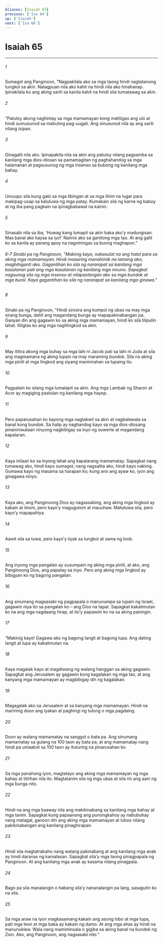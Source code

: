 ```yaml
---
Aliases: [Isaiah 65]
previous: ['Isa 64']
up: ['Isaiah']
next: ['Isa 66']
---
```

# Isaiah 65

***






















###### 1 










Sumagot ang Panginoon, "Nagpakilala ako sa mga taong hindi nagtatanong tungkol sa akin. Natagpuan nila ako kahit na hindi nila ako hinahanap. Ipinakilala ko ang aking sarili sa kanila kahit na hindi sila tumatawag sa akin. 





















###### 2 










"Patuloy akong naghintay sa mga mamamayan kong matitigas ang ulo at hindi sumusunod sa mabuting pag-uugali. Ang sinusunod nila ay ang sarili nilang isipan. 





















###### 3 










Ginagalit nila ako. Ipinapakita nila sa akin ang patuloy nilang pagsamba sa kanilang mga dios-diosan sa pamamagitan ng paghahandog sa mga halamanan at pagsusunog ng mga insenso sa bubong ng kanilang mga bahay. 





















###### 4 










Umuupo sila kung gabi sa mga libingan at sa mga lihim na lugar para makipag-usap sa kaluluwa ng mga patay. Kumakain sila ng karne ng baboy at ng iba pang pagkain na ipinagbabawal na kainin. 





















###### 5 










Sinasabi nila sa iba, 'Huwag kang lumapit sa akin baka akoʼy madungisan. Mas banal ako kaysa sa iyo!' Naiinis ako sa ganitong mga tao. At ang galit ko sa kanila ay parang apoy na nagniningas sa buong maghapon." 

###### 6-7 Sinabi pa ng Panginoon, "Makinig kayo, nakasulat na ang hatol para sa aking mga mamamayan. Hindi maaaring manahimik na lamang ako; maghihiganti ako. Gagantihan ko sila ng nararapat sa kanilang mga kasalanan pati ang mga kasalanan ng kanilang mga ninuno. Sapagkat nagsunog sila ng mga insenso at nilapastangan ako sa mga bundok at mga burol. Kaya gagantihan ko sila ng nararapat sa kanilang mga ginawa." 





















###### 8 










Sinabi pa ng Panginoon, "Hindi sinisira ang kumpol ng ubas na may mga sirang bunga, dahil ang magandang bunga ay mapapakinabangan pa. Ganyan din ang gagawin ko sa aking mga mamamayan, hindi ko sila lilipulin lahat. Ililigtas ko ang mga naglilingkod sa akin. 





















###### 9 










May ititira akong mga buhay sa mga lahi ni Jacob pati sa lahi ni Juda at sila ang magmamana ng aking lupain na may maraming bundok. Sila na aking mga pinili at mga lingkod ang siyang maninirahan sa lupaing ito. 





















###### 10 










Pagpalain ko silang mga lumalapit sa akin. Ang mga Lambak ng Sharon at Acor ay magiging pastulan ng kanilang mga hayop. 





















###### 11 










Pero paparusahan ko kayong mga nagtakwil sa akin at nagbalewala sa banal kong bundok. Sa halip ay naghandog kayo sa mga dios-diosang pinaniniwalaan ninyong nagbibigay sa inyo ng suwerte at magandang kapalaran. 





















###### 12 










Kaya inilaan ko sa inyong lahat ang kapalarang mamamatay. Sapagkat nang tumawag ako, hindi kayo sumagot; nang nagsalita ako, hindi kayo nakinig. Gumawa kayo ng masama sa harapan ko; kung ano ang ayaw ko, iyon ang ginagawa ninyo. 





















###### 13 










Kaya ako, ang Panginoong Dios ay nagsasabing, ang aking mga lingkod ay kakain at iinom, pero kayoʼy magugutom at mauuhaw. Matutuwa sila, pero kayoʼy mapapahiya. 





















###### 14 










Aawit sila sa tuwa, pero kayoʼy iiyak sa lungkot at sama ng loob. 





















###### 15 










Ang inyong mga pangalan ay susumpain ng aking mga pinili, at ako, ang Panginoong Dios, ang papatay sa inyo. Pero ang aking mga lingkod ay bibigyan ko ng bagong pangalan. 





















###### 16 










Ang sinumang magsasabi ng pagpapala o manunumpa sa lupain ng Israel, gagawin niya ito sa pangalan ko – ang Dios na tapat. Sapagkat kakalimutan ko na ang mga nagdaang hirap, at itoʼy papawiin ko na sa aking paningin. 





















###### 17 










"Makinig kayo! Gagawa ako ng bagong langit at bagong lupa. Ang dating langit at lupa ay kakalimutan na. 





















###### 18 










Kaya magalak kayo at magdiwang ng walang hanggan sa aking gagawin. Sapagkat ang Jerusalem ay gagawin kong kagalakan ng mga tao, at ang kanyang mga mamamayan ay magbibigay din ng kagalakan. 





















###### 19 










Magagalak ako sa Jerusalem at sa kanyang mga mamamayan. Hindi na maririnig doon ang iyakan at paghingi ng tulong o mga pagdaing. 





















###### 20 










Doon ay walang mamamatay na sanggol o bata pa. Ang sinumang mamamatay sa gulang na 100 taon ay bata pa, at ang mamamatay nang hindi pa umaabot sa 100 taon ay ituturing na pinarusahan ko. 





















###### 21 










Sa mga panahong iyon, magtatayo ang aking mga mamamayan ng mga bahay at titirhan nila ito. Magtatanim sila ng mga ubas at sila rin ang aani ng mga bunga nito. 





















###### 22 










Hindi na ang mga kaaway nila ang makikinabang sa kanilang mga bahay at mga tanim. Sapagkat kung papaanong ang punongkahoy ay nabubuhay nang matagal, ganoon din ang aking mga mamamayan at lubos nilang pakikinabangan ang kanilang pinaghirapan. 





















###### 23 










Hindi sila magtatrabaho nang walang pakinabang at ang kanilang mga anak ay hindi daranas ng kamalasan. Sapagkat silaʼy mga taong pinagpapala ng Panginoon. At ang kanilang mga anak ay kasama nilang pinagpala. 





















###### 24 










Bago pa sila manalangin o habang silaʼy nananalangin pa lang, sasagutin ko na sila. 





















###### 25 










Sa mga araw na iyon magkasamang kakain ang asong lobo at mga tupa, pati mga leon at mga baka ay kakain ng damo. At ang mga ahas ay hindi na manunuklaw. Wala nang mamiminsala o gigiba sa aking banal na bundok ng Zion. Ako, ang Panginoon, ang nagsasabi nito."
